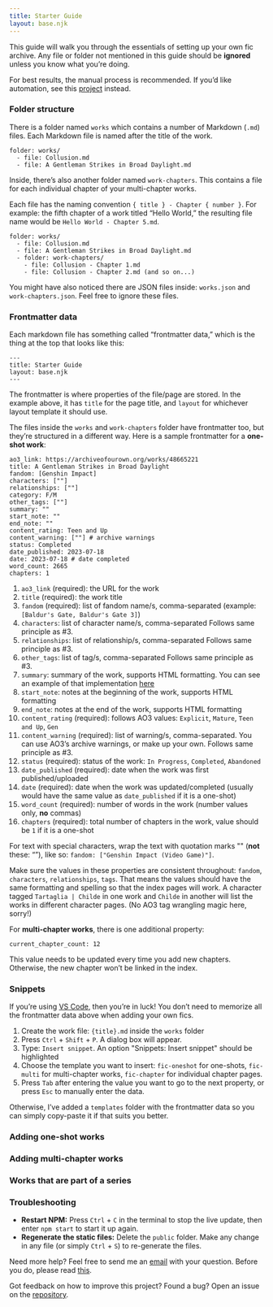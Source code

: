 ```yaml
---
title: Starter Guide
layout: base.njk
---
```


This guide will walk you through the essentials of setting up your own fic archive. Any file or folder not mentioned in this guide should be **ignored** unless you know what you’re doing.

For best results, the manual process is recommended. If you’d like automation, see this [project](https://github.com/thedeadparrot/ao3backup) instead.

### Folder structure

There is a folder named `works` which contains a number of Markdown (`.md`) files. Each Markdown file is named after the title of the work.

```
folder: works/
  - file: Collusion.md
  - file: A Gentleman Strikes in Broad Daylight.md
```

Inside, there’s also another folder named `work-chapters`. This contains a file for each individual chapter of your multi-chapter works.

Each file has the naming convention `{ title } - Chapter { number }`. For example: the fifth chapter of a work titled “Hello World,” the resulting file name would be `Hello World - Chapter 5.md`.

```
folder: works/
  - file: Collusion.md
  - file: A Gentleman Strikes in Broad Daylight.md
  - folder: work-chapters/
    - file: Collusion - Chapter 1.md
    - file: Collusion - Chapter 2.md (and so on...)
```

You might have also noticed there are JSON files inside: `works.json` and `work-chapters.json`. Feel free to ignore these files.

### Frontmatter data

Each markdown file has something called “frontmatter data,” which is the thing at the top that looks like this:

```
---
title: Starter Guide
layout: base.njk
---
```

The frontmatter is where properties of the file/page are stored. In the example above, it has `title` for the page title, and `layout` for whichever layout template it should use.

The files inside the `works` and `work-chapters` folder have frontmatter too, but they’re structured in a different way. Here is a sample frontmatter for a **one-shot work**:

```
ao3_link: https://archiveofourown.org/works/48665221
title: A Gentleman Strikes in Broad Daylight
fandom: [Genshin Impact]
characters: [""]
relationships: [""]
category: F/M
other_tags: [""]
summary: ""
start_note: ""
end_note: ""
content_rating: Teen and Up
content_warning: [""] # archive warnings
status: Completed
date_published: 2023-07-18
date: 2023-07-18 # date completed
word_count: 2665
chapters: 1
```

1. `ao3_link` (required): the URL for the work
2. `title` (required): the work title
3. `fandom` (required): list of fandom name/s, comma-separated
 (example: `[Baldur's Gate, Baldur's Gate 3]`)
4. `characters`: list of character name/s, comma-separated
 Follows same principle as #3.
5. `relationships`: list of relationship/s, comma-separated
 Follows same principle as #3.
6. `other_tags`: list of tag/s, comma-separated
 Follows same principle as #3.
7. `summary`: summary of the work, supports HTML formatting. You can see an example of that implementation [here](/works/39908016/)
8. `start_note`: notes at the beginning of the work, supports HTML formatting
9. `end_note`: notes at the end of the work, supports HTML formatting
10. `content_rating` (required): follows AO3 values: `Explicit`, `Mature`, `Teen and Up`, `Gen`
11. `content_warning` (required): list of warning/s, comma-separated. You can use AO3’s archive warnings, or make up your own.
 Follows same principle as #3.
12. `status` (required): status of the work: `In Progress`, `Completed`, `Abandoned`
13. `date_published` (required): date when the work was first published/uploaded
14. `date` (required): date when the work was updated/completed (usually would have the same value as `date_published` if it is a one-shot)
15. `word_count` (required): number of words in the work (number values only, **no** commas)
16. `chapters` (required): total number of chapters in the work, value should be `1` if it is a one-shot

For text with special characters, wrap the text with quotation marks "" (**not** these: “”), like so: `fandom: ["Genshin Impact (Video Game)"]`.

Make sure the values in these properties are consistent throughout: `fandom`, `characters`, `relationships`, `tags`. That means the values should have the same formatting and spelling so that the index pages will work. A character tagged `Tartaglia | Childe` in one work and `Childe` in another will list the works in different character pages. (No AO3 tag wrangling magic here, sorry!)

For **multi-chapter works**, there is one additional property:

```
current_chapter_count: 12
```

This value needs to be updated every time you add new chapters. Otherwise, the new chapter won’t be linked in the index.

### Snippets

If you’re using [VS Code](https://code.visualstudio.com/), then you’re in luck! You don’t need to memorize all the frontmatter data above when adding your own fics.

1. Create the work file: `{title}.md` inside the `works` folder
2. Press `Ctrl` + `Shift` + `P`. A dialog box will appear.
3. Type: `Insert snippet`. An option "Snippets: Insert snippet" should be highlighted
4. Choose the template you want to insert: `fic-oneshot` for one-shots, `fic-multi` for multi-chapter works, `fic-chapter` for individual chapter pages.
5. Press `Tab` after entering the value you want to go to the next property, or press `Esc` to manually enter the data.

Otherwise, I’ve added a `templates` folder with the frontmatter data so you can simply copy-paste it if that suits you better.

### Adding one-shot works

### Adding multi-chapter works

### Works that are part of a series

### Troubleshooting

- **Restart NPM:** Press `Ctrl` + `C` in the terminal to stop the live update, then enter `npm start` to start it up again.
- **Regenerate the static files:** Delete the `public` folder. Make any change in any file (or simply `Ctrl` + `S`) to re-generate the files.

Need more help? Feel free to send me an [email](mailto:10kph@proton.me) with your question. Before you do, please read [this](http://www.catb.org/esr/faqs/smart-questions.html#before).

Got feedback on how to improve this project? Found a bug? Open an issue on the [repository](https://github.com/tencurse/ao3-11ty-starter/issues).